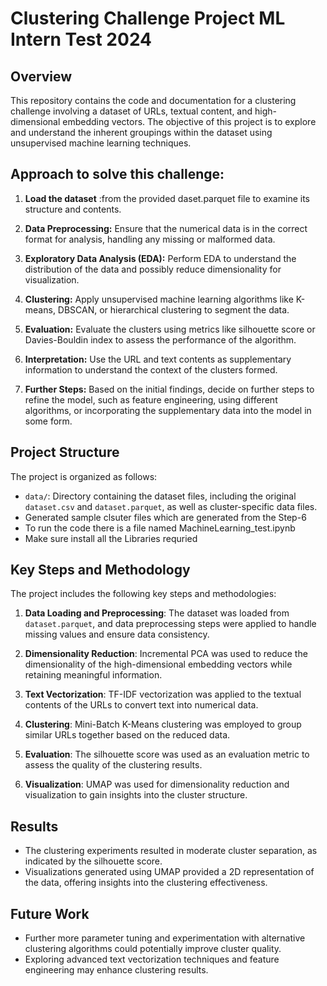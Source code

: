 # Clustering Challenge Project ML Intern Test 2024

## Overview
This repository contains the code and documentation for a clustering challenge involving a dataset of URLs, textual content, and high-dimensional embedding vectors. The objective of this project is to explore and understand the inherent groupings within the dataset using unsupervised machine learning techniques.

## Approach to solve this challenge: 

1. **Load the dataset** :from the provided daset.parquet file to examine its structure and contents.


2. **Data Preprocessing:** Ensure that the numerical data is in the correct format for analysis, handling any missing or malformed data.


3. **Exploratory Data Analysis (EDA):** Perform EDA to understand the distribution of the data and possibly reduce dimensionality for visualization.


4. **Clustering:** Apply unsupervised machine learning algorithms like K-means, DBSCAN, or hierarchical clustering to segment the data.


5. **Evaluation:** Evaluate the clusters using metrics like silhouette score or Davies-Bouldin index to assess the performance of the algorithm.


6. **Interpretation:** Use the URL and text contents as supplementary information to understand the context of the clusters formed.


7. **Further Steps:** Based on the initial findings, decide on further steps to refine the model, such as feature engineering, using different 
algorithms, or incorporating the supplementary data into the model in some form.



## Project Structure
The project is organized as follows:

- `data/`: Directory containing the dataset files, including the original `dataset.csv` and `dataset.parquet`, as well as cluster-specific data files.
- Generated sample clsuter files which are generated from the Step-6
- To run the code there is a file named MachineLearning_test.ipynb
- Make sure install all the Libraries requried

## Key Steps and Methodology
The project includes the following key steps and methodologies:

1. **Data Loading and Preprocessing**: The dataset was loaded from `dataset.parquet`, and data preprocessing steps were applied to handle missing values and ensure data consistency.

2. **Dimensionality Reduction**: Incremental PCA was used to reduce the dimensionality of the high-dimensional embedding vectors while retaining meaningful information.

3. **Text Vectorization**: TF-IDF vectorization was applied to the textual contents of the URLs to convert text into numerical data.

4. **Clustering**: Mini-Batch K-Means clustering was employed to group similar URLs together based on the reduced data.

5. **Evaluation**: The silhouette score was used as an evaluation metric to assess the quality of the clustering results.

6. **Visualization**: UMAP was used for dimensionality reduction and visualization to gain insights into the cluster structure.

## Results
- The clustering experiments resulted in moderate cluster separation, as indicated by the silhouette score.
- Visualizations generated using UMAP provided a 2D representation of the data, offering insights into the clustering effectiveness.

## Future Work
- Further more parameter tuning and experimentation with alternative clustering algorithms could potentially improve cluster quality.
- Exploring advanced text vectorization techniques and feature engineering may enhance clustering results.



